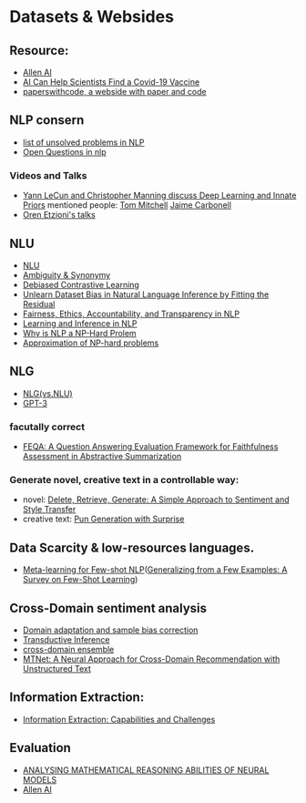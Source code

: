 # Datasets & Websides

## Resource:
* [Allen AI](https://guide.allennlp.org/)
* [AI Can Help Scientists Find a Covid-19 Vaccine](https://www.wired.com/story/opinion-ai-can-help-find-scientists-find-a-covid-19-vaccine/)
* [paperswithcode, a webside with paper and code](https://paperswithcode.com/task/commonsense-rl)

## NLP consern 
* [list of unsolved problems in NLP](https://en.wikipedia.org/wiki/List_of_unsolved_problems_in_computer_science#Natural_language_processing_algorithms)
* [Open Questions in nlp](https://ruder.io/4-biggest-open-problems-in-nlp/)
### Videos and Talks
* [Yann LeCun and Christopher Manning discuss Deep Learning and Innate Priors](https://www.youtube.com/watch?v=fKk9KhGRBdI&feature=emb_logo) mentioned people: [Tom Mitchell](http://www.cs.cmu.edu/~tom/) [Jaime Carbonell](https://www.cs.cmu.edu/~jgc/)
* [Oren Etzioni's talks](https://allenai.org/team/orene)

## NLU
* [NLU](https://en.wikipedia.org/wiki/Natural-language_understanding)
* [Ambiguity & Synonymy](https://medium.com/sciforce/biggest-open-problems-in-natural-language-processing-7eb101ccfc9)
* [Debiased Contrastive Learning](https://arxiv.org/pdf/2007.00224.pdf)
* [Unlearn Dataset Bias in Natural Language Inference by Fitting the Residual](https://arxiv.org/abs/1908.10763)
* [Fairness, Ethics, Accountability, and Transparency in NLP](http://web.cs.ucla.edu/~kwchang/publications_area/#FEAT)
* [Learning and Inference in NLP](http://web.cs.ucla.edu/~kwchang/publications_area/#ml4nlp)
* [Why is NLP a NP-Hard Prolem](https://www.ijrter.com/papers/volume-4/issue-2/why-is-nlp-an-np-hard-problem-a-short-explanation.pdf)
* [Approximation of NP-hard problems](https://www.cs.princeton.edu/~arora/publist.html#Course%20Notes%20etc.)


## NLG 
* [NLG(vs.NLU)](https://en.wikipedia.org/wiki/Natural-language_generation)
* [GPT-3](https://hai.stanford.edu/blog/gpt-3-intelligent-directors-conversation-oren-etzioni)
### facutally correct
* [FEQA: A Question Answering Evaluation Framework for Faithfulness Assessment in Abstractive Summarization](https://arxiv.org/abs/2005.03754)
### Generate novel, creative text in a controllable way: 
* novel: [Delete, Retrieve, Generate: A Simple Approach to Sentiment and Style Transfer](https://arxiv.org/abs/1804.06437)
* creative text: [Pun Generation with Surprise](https://arxiv.org/abs/1904.06828)

## Data Scarcity & low-resources languages. 
* [Meta-learning for Few-shot NLP](https://arxiv.org/abs/2007.09604)([Generalizing from a Few Examples: A Survey on Few-Shot
Learning](https://arxiv.org/pdf/1904.05046.pdf))

## Cross-Domain sentiment analysis 
* [Domain adaptation and sample bias correction](https://cs.nyu.edu/~mohri/domain.html)
* [Transductive Inference](https://cs.nyu.edu/~mohri/transduction.html)
* [cross-domain ensemble](https://www.researchgate.net/publication/330030207_A_General_Cross-Domain_Recommendation_Framework_via_Bayesian_Neural_Network)
* [MTNet: A Neural Approach for Cross-Domain Recommendation with Unstructured Text](https://www.kdd.org/kdd2018/files/deep-learning-day/DLDay18_paper_5.pdf)

## Information Extraction: 
* [Information Extraction: Capabilities and Challenges](https://cs.nyu.edu/grishman/tarragona.pdf)

## Evaluation
* [ANALYSING MATHEMATICAL REASONING ABILITIES OF NEURAL MODELS](https://arxiv.org/pdf/1904.01557v1.pdf)
* [Allen AI](https://allenai.org/data?tag=AllenNLP)

